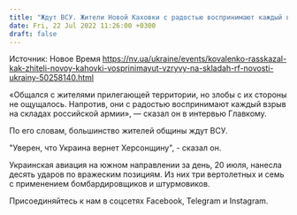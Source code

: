 ```yaml
---
title: "Ждут ВСУ. Жители Новой Каховки с радостью воспринимают каждый взрыв на складах российской армии — мэр"
date: Fri, 22 Jul 2022 11:26:00 +0300
draft: false
---
```

Источник: Новое Время https://nv.ua/ukraine/events/kovalenko-rasskazal-kak-zhiteli-novoy-kahovki-vosprinimayut-vzryvy-na-skladah-rf-novosti-ukrainy-50258140.html


«Общался с жителями прилегающей территории, но злобы с их стороны не ощущалось. Напротив, они с радостью воспринимают каждый взрыв на складах российской армии», — сказал он в интервью Главкому.

По его словам, большинство жителей общины ждут ВСУ.

"Уверен, что Украина вернет Херсонщину", - сказал он.

Украинская авиация на южном направлении за день, 20 июля, нанесла десять ударов по вражеским позициям. Из них три вертолетных и семь с применением бомбардировщиков и штурмовиков.

Присоединяйтесь к нам в соцсетях Facebook, Telegram и Instagram.
